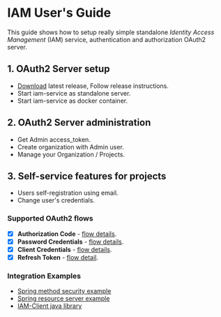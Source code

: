 # IAM User's Guide
This guide shows how to setup really simple standalone *Identity Access Management* (IAM) service, 
authentication and authorization OAuth2 server.

## 1. OAuth2 Server setup
* [Download](https://github.com/jveverka/iam-service/releases/) latest release, Follow release instructions. 
* Start iam-service as standalone server.
* Start iam-service as docker container.

## 2. OAuth2 Server administration
* Get Admin access_token.
* Create organization with Admin user.
* Manage your Organization / Projects.

## 3. Self-service features for projects
* Users self-registration using email.
* Change user's credentials.

### Supported OAuth2 flows
* [x] __Authorization Code__ - [flow details](oauth2/131_authorization-code-flow.md).
* [x] __Password Credentials__ - [flow details](oauth2/133_password-credentials-flow.md).
* [x] __Client Credentials__ - [flow details](oauth2/134_client-credentials-flow.md).
* [x] __Refresh Token__ - [flow detail](oauth2/15_refresh-token.md).

### Integration Examples
* [Spring method security example](../iam-examples/spring-method-security)
* [Spring resource server example](../iam-examples/spring-resource-server)
* [IAM-Client java library](../iam-common/iam-client)
